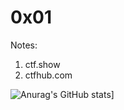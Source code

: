# 0x01
Notes:
1. ctf.show
2. ctfhub.com


![Anurag's GitHub stats](https://github-readme-stats.vercel.app/api?username=DeTie&theme=tokyonight)]
